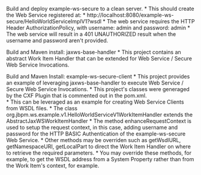 Build and deploy example-ws-secure to a clean server.
	* This should create the Web Service registered at: 
		* http://localhost:8080/example-ws-secure/HelloWorldServiceImplV1?wsdl 
	* The web service requires the HTTP Header AuthorizationPolicy, with username: admin and password: admin
	* The web service will result in a 401 UNAUTHORIZED result when the username and password aren't provided.

Build and Maven install: jaxws-base-handler
	* This project contains an abstract Work Item Handler that can be extended for Web Service / Secure Web Service Invocations.

Build and Maven Install: example-ws-secure-client
	* This project provides an example of leveraging jaxws-base-handler to execute Web Service / Secure Web Service Invocations.
	* This project's classes were generaged by the CXF Plugin that is commented out in the pom.xml.  
		* This can be leveraged as an example for creating Web Service Clients from WSDL files.
	* The class org.jbpm.ws.example.v1.HelloWorldServiceV1WorkItemHandler extends the AbstractJaxWSWorkItemHandler<HelloWorldService>
	* The method enhanceRequestContext is used to setup the request context, in this case, adding username and password for the HTTP BASIC Authentication of the example-ws-secure Web Service.
	* Other methods may be overriden such as getWsdlURL, getNamespaceURI, getLocalPart to direct the Work Item Handler on where to retrieve the required parameters.
		* You may override these methods, for example, to get the WSDL address from a System Property rather than from the Work Item's context, for example. 
